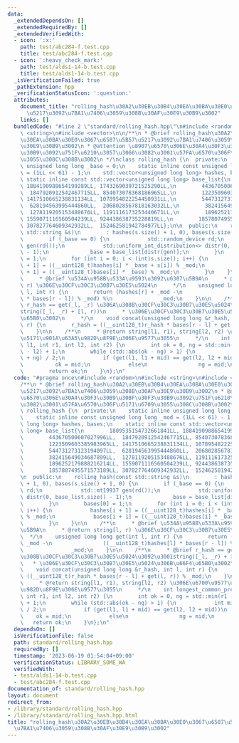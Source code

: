 ```yaml
---
data:
  _extendedDependsOn: []
  _extendedRequiredBy: []
  _extendedVerifiedWith:
  - icon: ':x:'
    path: test/abc284-f.test.cpp
    title: test/abc284-f.test.cpp
  - icon: ':heavy_check_mark:'
    path: test/alds1-14-b.test.cpp
    title: test/alds1-14-b.test.cpp
  _isVerificationFailed: true
  _pathExtension: hpp
  _verificationStatusIcon: ':question:'
  attributes:
    document_title: "rolling_hash\u30A2\u30EB\u30B4\u30EA\u30BA\u30E0\u3067\u6587\u5B57\
      \u5217\u3092\u7BA1\u7406\u3059\u308B\u30AF\u30E9\u30B9\u3002"
    links: []
  bundledCode: "#line 2 \"standard/rolling_hash.hpp\"\n#include <random>\n#include\
    \ <string>\n#include <vector>\n\n/**\n * @brief rolling_hash\u30A2\u30EB\u30B4\
    \u30EA\u30BA\u30E0\u3067\u6587\u5B57\u5217\u3092\u7BA1\u7406\u3059\u308B\u30AF\
    \u30E9\u30B9\u3002\n * @attention \u8907\u6570\u306E\u30A4\u30F3\u30B9\u30BF\u30F3\
    \u30B9\u3092\u751F\u6210\u3057\u3066\u3082\u3001\u57FA\u6570\u306F\u5171\u6709\
    \u3055\u308C\u308B\u3002\n */\nclass rolling_hash {\n  private:\n    static inline\
    \ unsigned long long _base = 0;\n    static inline const unsigned long long _mod\
    \ = (1LL << 61) - 1;\n    std::vector<unsigned long long> hashes, bases;\n   \
    \ static inline const std::vector<unsigned long long> base_list{\n        1809535154732661841LL,\
    \ 1884190988654199289LL, 1743269039721525290LL,\n        443670500607027996LL,\
    \  1847920912542467715LL, 854073078368186965LL,\n        1223509603385983965LL,\
    \ 1417510665238831134LL, 1078954822254450931LL,\n        544731273123194097LL,\
    \  628194563995444860LL,  2068028567818163032LL,\n        382415649034687899LL,\
    \  1278119205153488676LL, 1191116173253440671LL,\n        1896252179888216214LL,\
    \ 1559071116560504239LL, 924438638735228819LL,\n        1857807495571573189LL,\
    \ 307827764609342932LL,  152462581942784977LL};\n\n  public:\n    rolling_hash(const\
    \ std::string &s)\n        : hashes(s.size() + 1, 0), bases(s.size() + 1, 0) {\n\
    \        if (_base == 0) {\n            std::random_device rd;\n            std::mt19937\
    \ gen(rd());\n            std::uniform_int_distribution<> distr(0, base_list.size()\
    \ - 1);\n            _base = base_list[distr(gen)];\n        }\n        bases[0]\
    \ = 1;\n        for (int i = 0; i < (int)s.size(); i++) {\n            hashes[i\
    \ + 1] = ((__uint128_t)hashes[i] * _base + s[i]) % _mod;\n            bases[i\
    \ + 1] = ((__uint128_t)bases[i] * _base) % _mod;\n        }\n    }\n\n    /**\n\
    \     * @brief \u534A\u958B\u533A\u9593\u3092\u6307\u5B9A\n     * @return string[l,\
    \ r) \u306E\u30CF\u30C3\u30B7\u30E5\u5024\n     */\n    unsigned long long get(int\
    \ l, int r) {\n        return (hashes[r] + _mod -\n                ((__uint128_t)hashes[l]\
    \ * bases[r - l]) % _mod) %\n               _mod;\n    }\n\n    /**\n     * @brief\
    \ r_hash == get(_l, _r) \u306A\u308B\u30CF\u30C3\u30B7\u30E5\u5024\u3092\u3001\
    string([_l, _r) + [l, r))\n     * \u306E\u30CF\u30C3\u30B7\u30E5\u5024\u306B\u66F4\
    \u65B0\u3002\n     */\n    void concat(unsigned long long &r_hash, int l, int\
    \ r) {\n        r_hash = ((__uint128_t)r_hash * bases[r - l] + get(l, r)) % _mod;\n\
    \    }\n\n    /**\n     * @return string[l1, r1), string[l2, r2) \u306E\u6700\u9577\
    \u5171\u901A\u63A5\u982D\u8F9E\u306E\u9577\u3055\n     */\n    int longest_common_prefix(int\
    \ l1, int r1, int l2, int r2) {\n        int ok = 0, ng = std::min(r1 - l1, r2\
    \ - l2) + 1;\n        while (std::abs(ok - ng) > 1) {\n            int mid = (ok\
    \ + ng) / 2;\n            if (get(l1, l1 + mid) == get(l2, l2 + mid))\n      \
    \          ok = mid;\n            else\n                ng = mid;\n        }\n\
    \        return ok;\n    }\n};\n"
  code: "#pragma once\n#include <random>\n#include <string>\n#include <vector>\n\n\
    /**\n * @brief rolling_hash\u30A2\u30EB\u30B4\u30EA\u30BA\u30E0\u3067\u6587\u5B57\
    \u5217\u3092\u7BA1\u7406\u3059\u308B\u30AF\u30E9\u30B9\u3002\n * @attention \u8907\
    \u6570\u306E\u30A4\u30F3\u30B9\u30BF\u30F3\u30B9\u3092\u751F\u6210\u3057\u3066\
    \u3082\u3001\u57FA\u6570\u306F\u5171\u6709\u3055\u308C\u308B\u3002\n */\nclass\
    \ rolling_hash {\n  private:\n    static inline unsigned long long _base = 0;\n\
    \    static inline const unsigned long long _mod = (1LL << 61) - 1;\n    std::vector<unsigned\
    \ long long> hashes, bases;\n    static inline const std::vector<unsigned long\
    \ long> base_list{\n        1809535154732661841LL, 1884190988654199289LL, 1743269039721525290LL,\n\
    \        443670500607027996LL,  1847920912542467715LL, 854073078368186965LL,\n\
    \        1223509603385983965LL, 1417510665238831134LL, 1078954822254450931LL,\n\
    \        544731273123194097LL,  628194563995444860LL,  2068028567818163032LL,\n\
    \        382415649034687899LL,  1278119205153488676LL, 1191116173253440671LL,\n\
    \        1896252179888216214LL, 1559071116560504239LL, 924438638735228819LL,\n\
    \        1857807495571573189LL, 307827764609342932LL,  152462581942784977LL};\n\
    \n  public:\n    rolling_hash(const std::string &s)\n        : hashes(s.size()\
    \ + 1, 0), bases(s.size() + 1, 0) {\n        if (_base == 0) {\n            std::random_device\
    \ rd;\n            std::mt19937 gen(rd());\n            std::uniform_int_distribution<>\
    \ distr(0, base_list.size() - 1);\n            _base = base_list[distr(gen)];\n\
    \        }\n        bases[0] = 1;\n        for (int i = 0; i < (int)s.size();\
    \ i++) {\n            hashes[i + 1] = ((__uint128_t)hashes[i] * _base + s[i])\
    \ % _mod;\n            bases[i + 1] = ((__uint128_t)bases[i] * _base) % _mod;\n\
    \        }\n    }\n\n    /**\n     * @brief \u534A\u958B\u533A\u9593\u3092\u6307\
    \u5B9A\n     * @return string[l, r) \u306E\u30CF\u30C3\u30B7\u30E5\u5024\n   \
    \  */\n    unsigned long long get(int l, int r) {\n        return (hashes[r] +\
    \ _mod -\n                ((__uint128_t)hashes[l] * bases[r - l]) % _mod) %\n\
    \               _mod;\n    }\n\n    /**\n     * @brief r_hash == get(_l, _r) \u306A\
    \u308B\u30CF\u30C3\u30B7\u30E5\u5024\u3092\u3001string([_l, _r) + [l, r))\n  \
    \   * \u306E\u30CF\u30C3\u30B7\u30E5\u5024\u306B\u66F4\u65B0\u3002\n     */\n\
    \    void concat(unsigned long long &r_hash, int l, int r) {\n        r_hash =\
    \ ((__uint128_t)r_hash * bases[r - l] + get(l, r)) % _mod;\n    }\n\n    /**\n\
    \     * @return string[l1, r1), string[l2, r2) \u306E\u6700\u9577\u5171\u901A\u63A5\
    \u982D\u8F9E\u306E\u9577\u3055\n     */\n    int longest_common_prefix(int l1,\
    \ int r1, int l2, int r2) {\n        int ok = 0, ng = std::min(r1 - l1, r2 - l2)\
    \ + 1;\n        while (std::abs(ok - ng) > 1) {\n            int mid = (ok + ng)\
    \ / 2;\n            if (get(l1, l1 + mid) == get(l2, l2 + mid))\n            \
    \    ok = mid;\n            else\n                ng = mid;\n        }\n     \
    \   return ok;\n    }\n};\n"
  dependsOn: []
  isVerificationFile: false
  path: standard/rolling_hash.hpp
  requiredBy: []
  timestamp: '2023-06-19 01:54:04+09:00'
  verificationStatus: LIBRARY_SOME_WA
  verifiedWith:
  - test/alds1-14-b.test.cpp
  - test/abc284-f.test.cpp
documentation_of: standard/rolling_hash.hpp
layout: document
redirect_from:
- /library/standard/rolling_hash.hpp
- /library/standard/rolling_hash.hpp.html
title: "rolling_hash\u30A2\u30EB\u30B4\u30EA\u30BA\u30E0\u3067\u6587\u5B57\u5217\u3092\
  \u7BA1\u7406\u3059\u308B\u30AF\u30E9\u30B9\u3002"
---
```

